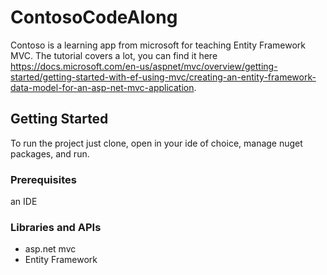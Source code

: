 # ContosoCodeAlong

Contoso is a learning app from microsoft for teaching Entity Framework MVC. The tutorial covers a lot, 
you can find it here https://docs.microsoft.com/en-us/aspnet/mvc/overview/getting-started/getting-started-with-ef-using-mvc/creating-an-entity-framework-data-model-for-an-asp-net-mvc-application.



## Getting Started

To run the project just clone, open in your ide of choice, manage nuget packages, and run.

### Prerequisites

an IDE

### Libraries and APIs
* asp.net mvc
* Entity Framework

